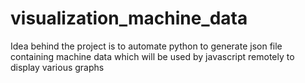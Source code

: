 # visualization_machine_data
Idea behind the project is to automate python to generate json file containing machine data which will be used by javascript remotely to display various graphs

